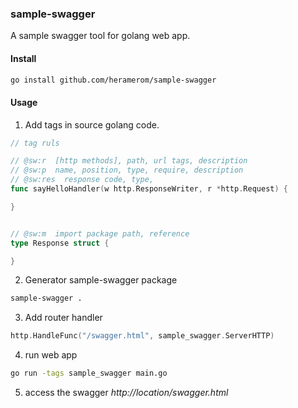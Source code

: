 ### sample-swagger

A sample swagger tool for golang web app.


#### Install
``` sh
go install github.com/heramerom/sample-swagger
```

#### Usage
1. Add tags in source golang code.
```go
// tag ruls

// @sw:r  [http methods], path, url tags, description
// @sw:p  name, position, type, require, description
// @sw:res  response code, type, 
func sayHelloHandler(w http.ResponseWriter, r *http.Request) {

}


// @sw:m  import package path, reference
type Response struct {

}

```    

2. Generator sample-swagger package
```sh
sample-swagger .
```

3. Add router handler
```go 
http.HandleFunc("/swagger.html", sample_swagger.ServerHTTP)
```

4. run web app
```sh
go run -tags sample_swagger main.go
```

5. access the swagger *http://location/swagger.html*

